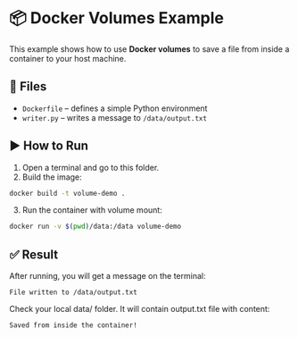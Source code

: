 # 📦 Docker Volumes Example

This example shows how to use **Docker volumes** to save a file from inside a container to your host machine.

## 📄 Files

- `Dockerfile` – defines a simple Python environment
- `writer.py` – writes a message to `/data/output.txt`

## ▶️ How to Run

1. Open a terminal and go to this folder.
2. Build the image:

```bash
docker build -t volume-demo .
```

3. Run the container with volume mount:

```bash
docker run -v $(pwd)/data:/data volume-demo
```

## ✅ Result

After running, you will get a message on the terminal:

```
File written to /data/output.txt
```

Check your local data/ folder. It will contain output.txt file with content:

```
Saved from inside the container!
```
